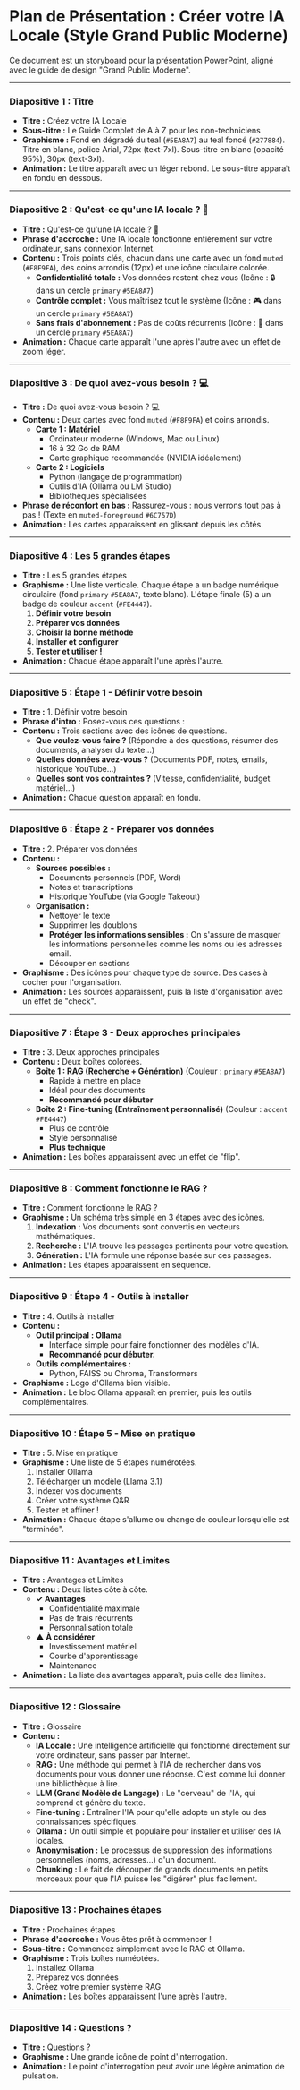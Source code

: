 # Plan de Présentation : Créer votre IA Locale (Style Grand Public Moderne)

Ce document est un storyboard pour la présentation PowerPoint, aligné avec le guide de design "Grand Public Moderne".

---

### Diapositive 1 : Titre

*   **Titre :** Créez votre IA Locale
*   **Sous-titre :** Le Guide Complet de A à Z pour les non-techniciens
*   **Graphisme :** Fond en dégradé du teal (`#5EA8A7`) au teal foncé (`#277884`). Titre en blanc, police Arial, 72px (text-7xl). Sous-titre en blanc (opacité 95%), 30px (text-3xl).
*   **Animation :** Le titre apparaît avec un léger rebond. Le sous-titre apparaît en fondu en dessous.

---

### Diapositive 2 : Qu'est-ce qu'une IA locale ? 🤔

*   **Titre :** Qu'est-ce qu'une IA locale ? 🤔
*   **Phrase d'accroche :** Une IA locale fonctionne entièrement sur votre ordinateur, sans connexion Internet.
*   **Contenu :** Trois points clés, chacun dans une carte avec un fond `muted` (`#F8F9FA`), des coins arrondis (12px) et une icône circulaire colorée.
    *   **Confidentialité totale :** Vos données restent chez vous (Icône : 🔒 dans un cercle `primary` `#5EA8A7`)
    *   **Contrôle complet :** Vous maîtrisez tout le système (Icône : 🎮 dans un cercle `primary` `#5EA8A7`)
    *   **Sans frais d'abonnement :** Pas de coûts récurrents (Icône : 💸 dans un cercle `primary` `#5EA8A7`)
*   **Animation :** Chaque carte apparaît l'une après l'autre avec un effet de zoom léger.

---

### Diapositive 3 : De quoi avez-vous besoin ? 💻

*   **Titre :** De quoi avez-vous besoin ? 💻
*   **Contenu :** Deux cartes avec fond `muted` (`#F8F9FA`) et coins arrondis.
    *   **Carte 1 : Matériel**
        *   Ordinateur moderne (Windows, Mac ou Linux)
        *   16 à 32 Go de RAM
        *   Carte graphique recommandée (NVIDIA idéalement)
    *   **Carte 2 : Logiciels**
        *   Python (langage de programmation)
        *   Outils d'IA (Ollama ou LM Studio)
        *   Bibliothèques spécialisées
*   **Phrase de réconfort en bas :** Rassurez-vous : nous verrons tout pas à pas ! (Texte en `muted-foreground` `#6C757D`)
*   **Animation :** Les cartes apparaissent en glissant depuis les côtés.

---

### Diapositive 4 : Les 5 grandes étapes

*   **Titre :** Les 5 grandes étapes
*   **Graphisme :** Une liste verticale. Chaque étape a un badge numérique circulaire (fond `primary` `#5EA8A7`, texte blanc). L'étape finale (5) a un badge de couleur `accent` (`#FE4447`).
    1.  **Définir votre besoin**
    2.  **Préparer vos données**
    3.  **Choisir la bonne méthode**
    4.  **Installer et configurer**
    5.  **Tester et utiliser !**
*   **Animation :** Chaque étape apparaît l'une après l'autre.

---

### Diapositive 5 : Étape 1 - Définir votre besoin

*   **Titre :** 1. Définir votre besoin
*   **Phrase d'intro :** Posez-vous ces questions :
*   **Contenu :** Trois sections avec des icônes de questions.
    *   **Que voulez-vous faire ?** (Répondre à des questions, résumer des documents, analyser du texte...)
    *   **Quelles données avez-vous ?** (Documents PDF, notes, emails, historique YouTube...)
    *   **Quelles sont vos contraintes ?** (Vitesse, confidentialité, budget matériel...)
*   **Animation :** Chaque question apparaît en fondu.

---

### Diapositive 6 : Étape 2 - Préparer vos données

*   **Titre :** 2. Préparer vos données
*   **Contenu :**
    *   **Sources possibles :**
        *   Documents personnels (PDF, Word)
        *   Notes et transcriptions
        *   Historique YouTube (via Google Takeout)
    *   **Organisation :**
        *   Nettoyer le texte
        *   Supprimer les doublons
        *   **Protéger les informations sensibles :** On s'assure de masquer les informations personnelles comme les noms ou les adresses email.
        *   Découper en sections
*   **Graphisme :** Des icônes pour chaque type de source. Des cases à cocher pour l'organisation.
*   **Animation :** Les sources apparaissent, puis la liste d'organisation avec un effet de "check".

---

### Diapositive 7 : Étape 3 - Deux approches principales

*   **Titre :** 3. Deux approches principales
*   **Contenu :** Deux boîtes colorées.
    *   **Boîte 1 : RAG (Recherche + Génération)** (Couleur : `primary` `#5EA8A7`)
        *   Rapide à mettre en place
        *   Idéal pour des documents
        *   **Recommandé pour débuter**
    *   **Boîte 2 : Fine-tuning (Entraînement personnalisé)** (Couleur : `accent` `#FE4447`)
        *   Plus de contrôle
        *   Style personnalisé
        *   **Plus technique**
*   **Animation :** Les boîtes apparaissent avec un effet de "flip".

---

### Diapositive 8 : Comment fonctionne le RAG ?

*   **Titre :** Comment fonctionne le RAG ?
*   **Graphisme :** Un schéma très simple en 3 étapes avec des icônes.
    1.  **Indexation :** Vos documents sont convertis en vecteurs mathématiques.
    2.  **Recherche :** L'IA trouve les passages pertinents pour votre question.
    3.  **Génération :** L'IA formule une réponse basée sur ces passages.
*   **Animation :** Les étapes apparaissent en séquence.

---

### Diapositive 9 : Étape 4 - Outils à installer

*   **Titre :** 4. Outils à installer
*   **Contenu :**
    *   **Outil principal : Ollama**
        *   Interface simple pour faire fonctionner des modèles d'IA.
        *   **Recommandé pour débuter.**
    *   **Outils complémentaires :**
        *   Python, FAISS ou Chroma, Transformers
*   **Graphisme :** Logo d'Ollama bien visible.
*   **Animation :** Le bloc Ollama apparaît en premier, puis les outils complémentaires.

---

### Diapositive 10 : Étape 5 - Mise en pratique

*   **Titre :** 5. Mise en pratique
*   **Graphisme :** Une liste de 5 étapes numérotées.
    1.  Installer Ollama
    2.  Télécharger un modèle (Llama 3.1)
    3.  Indexer vos documents
    4.  Créer votre système Q&R
    5.  Tester et affiner !
*   **Animation :** Chaque étape s'allume ou change de couleur lorsqu'elle est "terminée".

---

### Diapositive 11 : Avantages et Limites

*   **Titre :** Avantages et Limites
*   **Contenu :** Deux listes côte à côte.
    *   **✓ Avantages**
        *   Confidentialité maximale
        *   Pas de frais récurrents
        *   Personnalisation totale
    *   **▲ À considérer**
        *   Investissement matériel
        *   Courbe d'apprentissage
        *   Maintenance
*   **Animation :** La liste des avantages apparaît, puis celle des limites.

---

### Diapositive 12 : Glossaire

*   **Titre :** Glossaire
*   **Contenu :**
    *   **IA Locale :** Une intelligence artificielle qui fonctionne directement sur votre ordinateur, sans passer par Internet.
    *   **RAG :** Une méthode qui permet à l'IA de rechercher dans vos documents pour vous donner une réponse. C'est comme lui donner une bibliothèque à lire.
    *   **LLM (Grand Modèle de Langage) :** Le "cerveau" de l'IA, qui comprend et génère du texte.
    *   **Fine-tuning :** Entraîner l'IA pour qu'elle adopte un style ou des connaissances spécifiques.
    *   **Ollama :** Un outil simple et populaire pour installer et utiliser des IA locales.
    *   **Anonymisation :** Le processus de suppression des informations personnelles (noms, adresses...) d'un document.
    *   **Chunking :** Le fait de découper de grands documents en petits morceaux pour que l'IA puisse les "digérer" plus facilement.

---

### Diapositive 13 : Prochaines étapes

*   **Titre :** Prochaines étapes
*   **Phrase d'accroche :** Vous êtes prêt à commencer !
*   **Sous-titre :** Commencez simplement avec le RAG et Ollama.
*   **Graphisme :** Trois boîtes numéotées.
    1.  Installez Ollama
    2.  Préparez vos données
    3.  Créez votre premier système RAG
*   **Animation :** Les boîtes apparaissent l'une après l'autre.

---

### Diapositive 14 : Questions ?

*   **Titre :** Questions ?
*   **Graphisme :** Une grande icône de point d'interrogation.
*   **Animation :** Le point d'interrogation peut avoir une légère animation de pulsation.